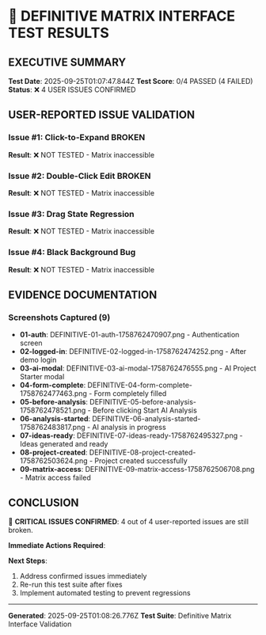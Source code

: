 # 🎯 DEFINITIVE MATRIX INTERFACE TEST RESULTS

## EXECUTIVE SUMMARY
**Test Date**: 2025-09-25T01:07:47.844Z
**Test Score**: 0/4 PASSED (4 FAILED)
**Status**: ❌ 4 USER ISSUES CONFIRMED

## USER-REPORTED ISSUE VALIDATION

### Issue #1: Click-to-Expand BROKEN
**Result**: ❌ NOT TESTED - Matrix inaccessible

### Issue #2: Double-Click Edit BROKEN
**Result**: ❌ NOT TESTED - Matrix inaccessible

### Issue #3: Drag State Regression
**Result**: ❌ NOT TESTED - Matrix inaccessible

### Issue #4: Black Background Bug
**Result**: ❌ NOT TESTED - Matrix inaccessible

## EVIDENCE DOCUMENTATION

### Screenshots Captured (9)
- **01-auth**: DEFINITIVE-01-auth-1758762470907.png - Authentication screen
- **02-logged-in**: DEFINITIVE-02-logged-in-1758762474252.png - After demo login
- **03-ai-modal**: DEFINITIVE-03-ai-modal-1758762476555.png - AI Project Starter modal
- **04-form-complete**: DEFINITIVE-04-form-complete-1758762477463.png - Form completely filled
- **05-before-analysis**: DEFINITIVE-05-before-analysis-1758762478521.png - Before clicking Start AI Analysis
- **06-analysis-started**: DEFINITIVE-06-analysis-started-1758762483817.png - AI analysis in progress
- **07-ideas-ready**: DEFINITIVE-07-ideas-ready-1758762495327.png - Ideas generated and ready
- **08-project-created**: DEFINITIVE-08-project-created-1758762503624.png - Project created successfully
- **09-matrix-access**: DEFINITIVE-09-matrix-access-1758762506708.png - Matrix access failed

## CONCLUSION

🚨 **CRITICAL ISSUES CONFIRMED**: 4 out of 4 user-reported issues are still broken.

**Immediate Actions Required**:


**Next Steps**:
1. Address confirmed issues immediately
2. Re-run this test suite after fixes
3. Implement automated testing to prevent regressions

---
**Generated**: 2025-09-25T01:08:26.776Z
**Test Suite**: Definitive Matrix Interface Validation
